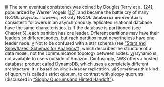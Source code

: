[iii](ch05.html#idm140605776151312-marker) The
term eventual consistency was coined by Douglas Terry et al.
[[24](ch05.html#Terry1994fp)], popularized by Werner Vogels
[[22](ch05.html#Vogels2008ey)], and became the battle cry of many NoSQL
projects. However, not only NoSQL databases are eventually consistent: followers in an
asynchronously replicated relational database have the same characteristics. [iv](ch05.html#idm140605776056032-marker) If the database is partitioned (see
[Chapter 6](ch06.html#ch_partitioning)), each partition has one leader. Different partitions
may have their leaders on different nodes, but each partition must nevertheless have one leader
node. [v](ch05.html#idm140605775851008-marker) Not to be confused with a
star schema (see [“Stars and Snowflakes: Schemas for Analytics”](ch03.html#sec_storage_analytics_schemas)), which
describes the structure of a data model, not the communication topology between nodes. [vi](ch05.html#idm140605775804016-marker) Dynamo
is not available to users outside of Amazon. Confusingly, AWS offers a hosted database product
called DynamoDB, which uses a completely different architecture: it is based on
single-leader replication. [vii](ch05.html#idm140605775762224-marker) Sometimes
this kind of quorum is called a strict quorum, to contrast with sloppy quorums
(discussed in [“Sloppy Quorums and Hinted Handoff”](#sec_replication_sloppy_quorum)).